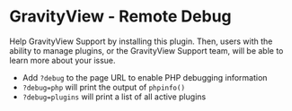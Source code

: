 GravityView - Remote Debug
========================

Help GravityView Support by installing this plugin. Then, users with the ability to manage plugins, or the GravityView Support team, will be able to learn more about your issue.

* Add `?debug` to the page URL to enable PHP debugging information
* `?debug=php` will print the output of `phpinfo()`
* `?debug=plugins` will print a list of all active plugins

